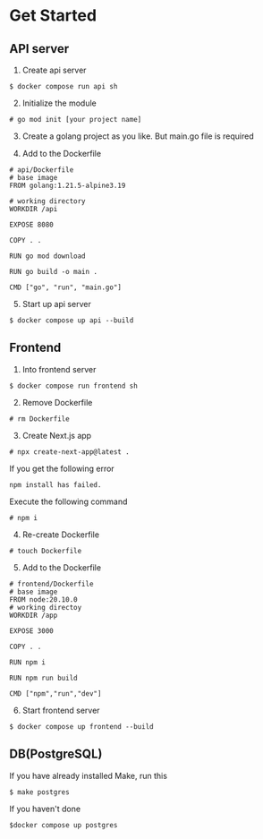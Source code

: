 # Get Started

## API server
1. Create api server
```
$ docker compose run api sh
```

2. Initialize the module
```
# go mod init [your project name]
```

3. Create a golang project as you like. But main.go file is required

4. Add to the Dockerfile
```
# api/Dockerfile
# base image
FROM golang:1.21.5-alpine3.19

# working directory
WORKDIR /api

EXPOSE 8080

COPY . .

RUN go mod download

RUN go build -o main .

CMD ["go", "run", "main.go"]
```

5. Start up api server
```
$ docker compose up api --build
```

## Frontend
1. Into frontend server
```
$ docker compose run frontend sh
```

2. Remove Dockerfile
```
# rm Dockerfile
```

3. Create Next.js app
```
# npx create-next-app@latest .
```

If you get the following error
```
npm install has failed.
```
Execute the following command
```
# npm i
```

4. Re-create Dockerfile
```
# touch Dockerfile
```

5. Add to the Dockerfile
```
# frontend/Dockerfile
# base image
FROM node:20.10.0
# working directoy
WORKDIR /app

EXPOSE 3000

COPY . .

RUN npm i

RUN npm run build

CMD ["npm","run","dev"]
```

6. Start frontend server
```
$ docker compose up frontend --build
```

## DB(PostgreSQL)
If you have already installed Make, run this
```
$ make postgres
```
If you haven't done
```
$docker compose up postgres
```